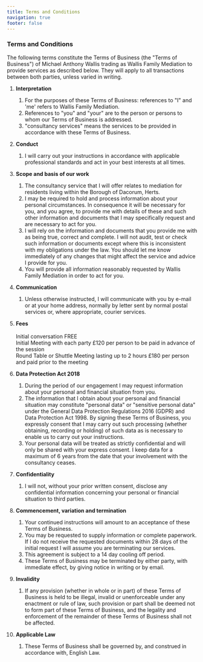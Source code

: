 ```yaml
---
title: Terms and Conditions
navigation: true
footer: false
---
```

### Terms and Conditions

The following terms constitute the Terms of Business (the "Terms of Business") of Michael Anthony Wallis trading as Wallis Family Mediation to provide services as described below. They will apply to all transactions between both parties, unless varied in writing.

1. **Interpretation**

   1. For the purposes of these Terms of Business: references to "I" and 'me' refers to Wallis Family Mediation.
   2. References to "you" and "your" are to the person or persons to whom our Terms of Business is addressed.
   3. "consultancy services" means the services to be provided in accordance with these Terms of Business.
2. **Conduct**

   1. I will carry out your instructions in accordance with applicable professional standards and act in your best interests at all times.
3. **Scope and basis of our work**

   1. The consultancy service that I will offer relates to mediation for residents living within the Borough of Dacorum, Herts. 
   2. I may be required to hold and process information about your personal circumstances. In consequence it will be necessary for you, and you agree, to provide me with details of these and such other information and documents that I may specifically request and are necessary to act for you.
   3. I will rely on the information and documents that you provide me with as being true, correct and complete. I will not audit, test or check such information or documents except where this is inconsistent with my obligations under the law. You should let me know immediately of any changes that might affect the service and advice I provide for you.
   4. You will provide all information reasonably requested by Wallis Family Mediation in order to act for you.
4. **Communication**

   1. Unless otherwise instructed, I will communicate with you by e-mail or at your home address, normally by letter sent by normal postal services or, where appropriate, courier services.
5. **Fees**\
   \
   Initial conversation FREE\
   Initial Meeting with each party £120 per  person to be paid in advance of the session\
   Round Table or Shuttle Meeting lasting up to 2 hours £180 per person and paid prior to the meeting 
6. **Data Protection Act 2018**

   1. During the period of our engagement I may request information about your personal and financial situation from you.
   2. The information that I obtain about your personal and financial situation may constitute "personal data" or "sensitive personal data" under the General Data Protection Regulations 2016 (GDPR) and Data Protection Act 1998. By signing these Terms of Business, you expressly consent that I may carry out such processing (whether obtaining, recording or holding) of such data as is necessary to enable us to carry out your instructions.
   3. Your personal data will be treated as strictly confidential and will only be shared with your express consent. I keep data for a maximum of 6 years from the date that your involvement with the consultancy ceases.
7. **Confidentiality**

   1. I will not, without your prior written consent, disclose any confidential information concerning your personal or financial situation to third parties.
8. **Commencement, variation and termination**

   1. Your continued instructions will amount to an acceptance of these Terms of Business.
   2. You may be requested to supply information or complete paperwork. If I do not receive the requested documents within 28 days of the initial request I will assume you are terminating our services.
   3. This agreement is subject to a 14 day cooling off period.
   4. These Terms of Business may be terminated by either party, with immediate effect, by giving notice in writing or by email.
9. **Invalidity**

   1. If any provision (whether in whole or in part) of these Terms of Business is held to be illegal, invalid or unenforceable under any enactment or rule of law, such provision or part shall be deemed not to form part of these Terms of Business, and the legality and enforcement of the remainder of these Terms of Business shall not be affected.
10. **Applicable Law**

    1. These Terms of Business shall be governed by, and construed in accordance with, English Law.